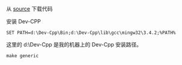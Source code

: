 [category]: lua
[keywords]: 编译,lua
[source]: http://www.lua.org/
[date]: 2014-11-15

从 [source][source] 下载代码

安装 Dev-CPP

	SET PATH=d:\Dev-Cpp\Bin;d:\Dev-Cpp\lib\gcc\mingw32\3.4.2;%PATH%

这里的 d:\Dev-Cpp 是我的机器上的 Dev-Cpp 安装路径。

	make generic


[BuildingLua]: http://lua-users.org/wiki/BuildingLua
